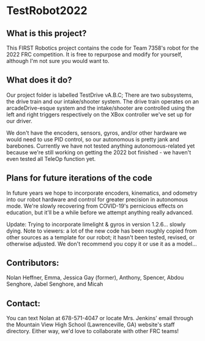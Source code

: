 # TestRobot2022

## What is this project?
This FIRST Robotics project contains the code for Team 7358's robot for the 2022 FRC competition. It is free to repurpose and modify for yourself, although I'm not sure you would want to.

## What does it do?
Our project folder is labelled TestDrive vA.B.C; There are two subsystems, the drive train and our intake/shooter system. The drive train operates on an arcadeDrive-esque system and the intake/shooter are controlled using the left and right triggers respectively on the XBox controller we've set up for our driver.

We don't have the encoders, sensors, gyros, and/or other hardware we would need to use PID control, so our autonomous is pretty jank and barebones. Currently we have not tested anything autonomous-related yet because we're still working on getting the 2022 bot finished - we haven't even tested all TeleOp function yet.

## Plans for future iterations of the code
In future years we hope to incorporate encoders, kinematics, and odometry into our robot hardware and control for greater precision in autonomous mode. We're slowly recovering from COVID-19's pernicious effects on education, but it'll be a while before we attempt anything really advanced.

Update: Trying to incorporate limelight & gyros in version 1.2.6... slowly dying. Note to viewers: a lot of the new code has been roughly copied from other sources as a template for our robot; it hasn't been tested, revised, or otherwise adjusted. We don't recommend you copy it or use it as a model...

## Contributors:
Nolan Heffner, Emma, Jessica Gay (former), Anthony, Spencer, Abdou Senghore, Jabel Senghore, and Micah

## Contact:
You can text Nolan at 678-571-4047 or locate Mrs. Jenkins' email through the Mountain View High School (Lawrenceville, GA) website's staff directory.
Either way, we'd love to collaborate with other FRC teams!
